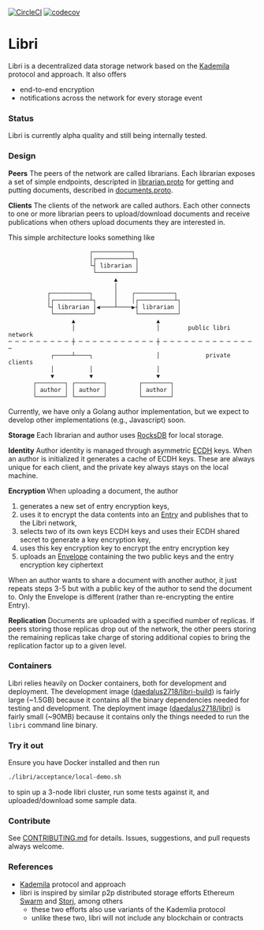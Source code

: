 [![CircleCI](https://circleci.com/gh/drausin/libri/tree/develop.svg?style=shield)](https://circleci.com/gh/drausin/libri) [![codecov](https://codecov.io/gh/drausin/libri/branch/develop/graph/badge.svg)](https://codecov.io/gh/drausin/libri)


# Libri

Libri is a decentralized data storage network based on the 
[Kademila](https://pdos.csail.mit.edu/~petar/papers/maymounkov-kademlia-lncs.pdf) protocol and 
approach. It also offers
- end-to-end encryption
- notifications across the network for every storage event

### Status
Libri is currently alpha quality and still being internally tested. 

### Design

**Peers**
The peers of the network are called librarians. Each librarian exposes a set of simple endpoints, 
descripted in [librarian.proto](https://github.com/drausin/libri/blob/develop/libri/librarian/api/librarian.proto) 
for getting and putting documents, described in [documents.proto](https://github.com/drausin/libri/blob/develop/libri/librarian/api/documents.proto).
 
**Clients**
The clients of the network are called authors. Each other connects to one or more librarian peers
to upload/download documents and receive publications when others upload documents they are 
interested in.

This simple architecture looks something like
```
                       ┌───────────┐
                       │┌──────────┴┐
                       └┤ librarian │
                        └───────────┘
                              ▲
                              │
           ┌───────────┐      │    ┌───────────┐
           │┌──────────┴┐     │    │┌──────────┴┐
           └┤ librarian │◀────┴────▶┤ librarian │
            └───────────┘           └───────────┘
                  ▲                       ▲
                  │                       │        public libri network
─ ─ ─ ─ ─ ─ ─ ─ ─ ┼ ─ ─ ─ ─ ─ ─ ─ ─ ─ ─ ─ ┼ ─ ─ ─ ─ ─ ─ ─ ─ ─ ─ ─ ─ ─ ─
            ┌─────┴────┐                  │             private clients
            │          │                  │
            ▼          ▼                  ▼
       ┌────────┐ ┌────────┐         ┌────────┐
       │ author │ │ author │         │ author │
       └────────┘ └────────┘         └────────┘
```
Currently, we have only a Golang author implementation, but we expect to develop other 
implementations (e.g., Javascript) soon. 

**Storage**
Each librarian and author uses [RocksDB](https://github.com/facebook/rocksdb) for local storage.

**Identity**
Author identity is managed through asymmetric 
[ECDH](https://en.wikipedia.org/wiki/Elliptic_curve_Diffie%E2%80%93Hellman) keys. When an author
is initialized it generates a cache of ECDH keys. These are always unique for each client, and the 
private key always stays on the local machine.

**Encryption**
When uploading a document, the author 
1) generates a new set of entry encryption keys,
2) uses it to encrypt the data contents into an [Entry](libri/librarian/api/documents.proto#L46) and 
 publishes that to the Libri network,
3) selects two of its own keys ECDH keys and uses their ECDH shared secret to generate a key 
 encryption key,
4) uses this key encryption key to encrypt the entry encryption key
5) uploads an [Envelope](libri/librarian/api/documents.proto#L26) containing the two public keys 
 and the entry encryption key ciphertext

When an author wants to share a document with another author, it just repeats steps 3-5 but with 
a public key of the author to send the document to. Only the Envelope is different (rather than
re-encrypting the entire Entry).

**Replication**
Documents are uploaded with a specified number of replicas. If peers storing those replicas drop out 
of the network, the other peers storing the remaining replicas take charge of storing additional 
copies to bring the replication factor up to a given level.

### Containers
Libri relies heavily on Docker containers, both for development and deployment. The development 
image ([daedalus2718/libri-build](https://hub.docker.com/r/daedalus2718/libri-build/)) is fairly large
(~1.5GB) because it contains all the binary dependencies needed for testing and development. The 
deployment image ([daedalus2718/libri](https://hub.docker.com/r/daedalus2718/libri/)) is fairly 
small (~90MB) because it contains only the things needed to run the `libri` command line binary.


### Try it out
Ensure you have Docker installed and then run
```bash
./libri/acceptance/local-demo.sh
```
to spin up a 3-node libri cluster, run some tests against it, and uploaded/download some sample data.

### Contribute
See [CONTRIBUTING.md](CONTRIBUTING.md) for details.  Issues, suggestions, and pull requests always welcome.

### References
- [Kademila](https://pdos.csail.mit.edu/~petar/papers/maymounkov-kademlia-lncs.pdf) protocol and approach
- libri is inspired by similar p2p distributed storage efforts Ethereum 
[Swarm](https://blog.ethereum.org/2016/12/15/swarm-alpha-public-pilot-basics-swarm/) and 
[Storj](https://storj.io/), among others
	- these two efforts also use variants of the Kademlia protocol
	- unlike these two, libri will not include any blockchain or contracts
